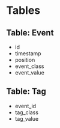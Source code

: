# Tables

## Table: Event

* id
* timestamp
* position
* event_class
* event_value

## Table: Tag

* event_id
* tag_class
* tag_value